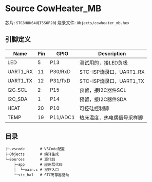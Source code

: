 # Source CowHeater_MB

芯片: `STC8H8K64U`(`TSSOP20`)
烧录文件: `Objects/cowheater_mb.hex`

## 引脚定义

| Name     | Pin | GPIO     | Description                |
| -------- | --- | -------- | -------------------------- |
| LED      | 5   | P13      | 测试用的，接LED负极        |
| UART1_RX | 11  | P30/RxD  | STC-ISP烧录口，UART1_RX    |
| UART1_TX | 12  | P31/TxD  | STC-ISP烧录口，UART1_TX    |
| I2C_SCL  | 2   | P15      | 预留，接I2C器件SCL         |
| I2C_SDA  | 1   | P14      | 预留，接I2C器件SDA         |
| HEAT     | 20  | P10      | 可控硅控制脚               |
| TEMP     | 19  | P11/ADC1 | 热床温度，热电偶信号采样脚 |

## 目录

```plaintext
├─.vscode       # VSCode配置
├─Objects       # 编译生成
└─Sources       # 源代码
    ├─app       # 应用层代码
    │  └─main.c # 程序入口
    └─stc_hal   # STC寄存器驱动
```
